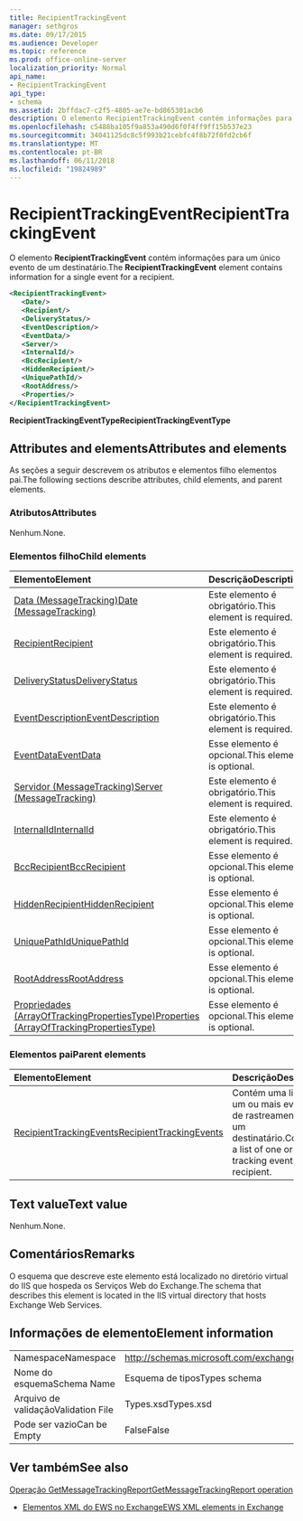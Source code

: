 ```yaml
---
title: RecipientTrackingEvent
manager: sethgros
ms.date: 09/17/2015
ms.audience: Developer
ms.topic: reference
ms.prod: office-online-server
localization_priority: Normal
api_name:
- RecipientTrackingEvent
api_type:
- schema
ms.assetid: 2bffdac7-c2f5-4805-ae7e-bd865301acb6
description: O elemento RecipientTrackingEvent contém informações para um único evento de um destinatário.
ms.openlocfilehash: c5488ba105f9a853a490d6f0f4ff9ff15b537e23
ms.sourcegitcommit: 34041125dc8c5f993b21cebfc4f8b72f0fd2cb6f
ms.translationtype: MT
ms.contentlocale: pt-BR
ms.lasthandoff: 06/11/2018
ms.locfileid: "19824989"
---
```

# <a name="recipienttrackingevent"></a><span data-ttu-id="065fd-103">RecipientTrackingEvent</span><span class="sxs-lookup"><span data-stu-id="065fd-103">RecipientTrackingEvent</span></span>

<span data-ttu-id="065fd-104">O elemento **RecipientTrackingEvent** contém informações para um único evento de um destinatário.</span><span class="sxs-lookup"><span data-stu-id="065fd-104">The **RecipientTrackingEvent** element contains information for a single event for a recipient.</span></span> 
  
```XML
<RecipientTrackingEvent>
   <Date/>
   <Recipient/>
   <DeliveryStatus/>
   <EventDescription/>
   <EventData/>
   <Server/>
   <InternalId/>
   <BccRecipient/>
   <HiddenRecipient/>
   <UniquePathId/>
   <RootAddress/>
   <Properties/>
</RecipientTrackingEvent>
```

 <span data-ttu-id="065fd-105">**RecipientTrackingEventType**</span><span class="sxs-lookup"><span data-stu-id="065fd-105">**RecipientTrackingEventType**</span></span>
## <a name="attributes-and-elements"></a><span data-ttu-id="065fd-106">Attributes and elements</span><span class="sxs-lookup"><span data-stu-id="065fd-106">Attributes and elements</span></span>

<span data-ttu-id="065fd-107">As seções a seguir descrevem os atributos e elementos filho elementos pai.</span><span class="sxs-lookup"><span data-stu-id="065fd-107">The following sections describe attributes, child elements, and parent elements.</span></span>
  
### <a name="attributes"></a><span data-ttu-id="065fd-108">Atributos</span><span class="sxs-lookup"><span data-stu-id="065fd-108">Attributes</span></span>

<span data-ttu-id="065fd-109">Nenhum.</span><span class="sxs-lookup"><span data-stu-id="065fd-109">None.</span></span>
  
### <a name="child-elements"></a><span data-ttu-id="065fd-110">Elementos filho</span><span class="sxs-lookup"><span data-stu-id="065fd-110">Child elements</span></span>

|<span data-ttu-id="065fd-111">**Elemento**</span><span class="sxs-lookup"><span data-stu-id="065fd-111">**Element**</span></span>|<span data-ttu-id="065fd-112">**Descrição**</span><span class="sxs-lookup"><span data-stu-id="065fd-112">**Description**</span></span>|
|:-----|:-----|
|[<span data-ttu-id="065fd-113">Data (MessageTracking)</span><span class="sxs-lookup"><span data-stu-id="065fd-113">Date (MessageTracking)</span></span>](date-messagetracking.md) <br/> |<span data-ttu-id="065fd-114">Este elemento é obrigatório.</span><span class="sxs-lookup"><span data-stu-id="065fd-114">This element is required.</span></span>  <br/> |
|[<span data-ttu-id="065fd-115">Recipient</span><span class="sxs-lookup"><span data-stu-id="065fd-115">Recipient</span></span>](recipient.md) <br/> |<span data-ttu-id="065fd-116">Este elemento é obrigatório.</span><span class="sxs-lookup"><span data-stu-id="065fd-116">This element is required.</span></span>  <br/> |
|[<span data-ttu-id="065fd-117">DeliveryStatus</span><span class="sxs-lookup"><span data-stu-id="065fd-117">DeliveryStatus</span></span>](deliverystatus.md) <br/> |<span data-ttu-id="065fd-118">Este elemento é obrigatório.</span><span class="sxs-lookup"><span data-stu-id="065fd-118">This element is required.</span></span>  <br/> |
|[<span data-ttu-id="065fd-119">EventDescription</span><span class="sxs-lookup"><span data-stu-id="065fd-119">EventDescription</span></span>](eventdescription.md) <br/> |<span data-ttu-id="065fd-120">Este elemento é obrigatório.</span><span class="sxs-lookup"><span data-stu-id="065fd-120">This element is required.</span></span>  <br/> |
|[<span data-ttu-id="065fd-121">EventData</span><span class="sxs-lookup"><span data-stu-id="065fd-121">EventData</span></span>](eventdata.md) <br/> |<span data-ttu-id="065fd-122">Esse elemento é opcional.</span><span class="sxs-lookup"><span data-stu-id="065fd-122">This element is optional.</span></span>  <br/> |
|[<span data-ttu-id="065fd-123">Servidor (MessageTracking)</span><span class="sxs-lookup"><span data-stu-id="065fd-123">Server (MessageTracking)</span></span>](server-messagetracking.md) <br/> |<span data-ttu-id="065fd-124">Este elemento é obrigatório.</span><span class="sxs-lookup"><span data-stu-id="065fd-124">This element is required.</span></span>  <br/> |
|[<span data-ttu-id="065fd-125">InternalId</span><span class="sxs-lookup"><span data-stu-id="065fd-125">InternalId</span></span>](internalid.md) <br/> |<span data-ttu-id="065fd-126">Este elemento é obrigatório.</span><span class="sxs-lookup"><span data-stu-id="065fd-126">This element is required.</span></span>  <br/> |
|[<span data-ttu-id="065fd-127">BccRecipient</span><span class="sxs-lookup"><span data-stu-id="065fd-127">BccRecipient</span></span>](bccrecipient.md) <br/> |<span data-ttu-id="065fd-128">Esse elemento é opcional.</span><span class="sxs-lookup"><span data-stu-id="065fd-128">This element is optional.</span></span>  <br/> |
|[<span data-ttu-id="065fd-129">HiddenRecipient</span><span class="sxs-lookup"><span data-stu-id="065fd-129">HiddenRecipient</span></span>](hiddenrecipient.md) <br/> |<span data-ttu-id="065fd-130">Esse elemento é opcional.</span><span class="sxs-lookup"><span data-stu-id="065fd-130">This element is optional.</span></span>  <br/> |
|[<span data-ttu-id="065fd-131">UniquePathId</span><span class="sxs-lookup"><span data-stu-id="065fd-131">UniquePathId</span></span>](uniquepathid.md) <br/> |<span data-ttu-id="065fd-132">Esse elemento é opcional.</span><span class="sxs-lookup"><span data-stu-id="065fd-132">This element is optional.</span></span>  <br/> |
|[<span data-ttu-id="065fd-133">RootAddress</span><span class="sxs-lookup"><span data-stu-id="065fd-133">RootAddress</span></span>](rootaddress.md) <br/> |<span data-ttu-id="065fd-134">Esse elemento é opcional.</span><span class="sxs-lookup"><span data-stu-id="065fd-134">This element is optional.</span></span>  <br/> |
|[<span data-ttu-id="065fd-135">Propriedades (ArrayOfTrackingPropertiesType)</span><span class="sxs-lookup"><span data-stu-id="065fd-135">Properties (ArrayOfTrackingPropertiesType)</span></span>](properties-arrayoftrackingpropertiestype.md) <br/> |<span data-ttu-id="065fd-136">Esse elemento é opcional.</span><span class="sxs-lookup"><span data-stu-id="065fd-136">This element is optional.</span></span>  <br/> |
   
### <a name="parent-elements"></a><span data-ttu-id="065fd-137">Elementos pai</span><span class="sxs-lookup"><span data-stu-id="065fd-137">Parent elements</span></span>

|<span data-ttu-id="065fd-138">**Elemento**</span><span class="sxs-lookup"><span data-stu-id="065fd-138">**Element**</span></span>|<span data-ttu-id="065fd-139">**Descrição**</span><span class="sxs-lookup"><span data-stu-id="065fd-139">**Description**</span></span>|
|:-----|:-----|
|[<span data-ttu-id="065fd-140">RecipientTrackingEvents</span><span class="sxs-lookup"><span data-stu-id="065fd-140">RecipientTrackingEvents</span></span>](recipienttrackingevents.md) <br/> |<span data-ttu-id="065fd-141">Contém uma lista de um ou mais eventos de rastreamento para um destinatário.</span><span class="sxs-lookup"><span data-stu-id="065fd-141">Contains a list of one or more tracking events for a recipient.</span></span>  <br/> |
   
## <a name="text-value"></a><span data-ttu-id="065fd-142">Text value</span><span class="sxs-lookup"><span data-stu-id="065fd-142">Text value</span></span>

<span data-ttu-id="065fd-143">Nenhum.</span><span class="sxs-lookup"><span data-stu-id="065fd-143">None.</span></span>
  
## <a name="remarks"></a><span data-ttu-id="065fd-144">Comentários</span><span class="sxs-lookup"><span data-stu-id="065fd-144">Remarks</span></span>

<span data-ttu-id="065fd-145">O esquema que descreve este elemento está localizado no diretório virtual do IIS que hospeda os Serviços Web do Exchange.</span><span class="sxs-lookup"><span data-stu-id="065fd-145">The schema that describes this element is located in the IIS virtual directory that hosts Exchange Web Services.</span></span>
  
## <a name="element-information"></a><span data-ttu-id="065fd-146">Informações de elemento</span><span class="sxs-lookup"><span data-stu-id="065fd-146">Element information</span></span>

|||
|:-----|:-----|
|<span data-ttu-id="065fd-147">Namespace</span><span class="sxs-lookup"><span data-stu-id="065fd-147">Namespace</span></span>  <br/> |http://schemas.microsoft.com/exchange/services/2006/types  <br/> |
|<span data-ttu-id="065fd-148">Nome do esquema</span><span class="sxs-lookup"><span data-stu-id="065fd-148">Schema Name</span></span>  <br/> |<span data-ttu-id="065fd-149">Esquema de tipos</span><span class="sxs-lookup"><span data-stu-id="065fd-149">Types schema</span></span>  <br/> |
|<span data-ttu-id="065fd-150">Arquivo de validação</span><span class="sxs-lookup"><span data-stu-id="065fd-150">Validation File</span></span>  <br/> |<span data-ttu-id="065fd-151">Types.xsd</span><span class="sxs-lookup"><span data-stu-id="065fd-151">Types.xsd</span></span>  <br/> |
|<span data-ttu-id="065fd-152">Pode ser vazio</span><span class="sxs-lookup"><span data-stu-id="065fd-152">Can be Empty</span></span>  <br/> |<span data-ttu-id="065fd-153">False</span><span class="sxs-lookup"><span data-stu-id="065fd-153">False</span></span>  <br/> |
   
## <a name="see-also"></a><span data-ttu-id="065fd-154">Ver também</span><span class="sxs-lookup"><span data-stu-id="065fd-154">See also</span></span>



[<span data-ttu-id="065fd-155">Operação GetMessageTrackingReport</span><span class="sxs-lookup"><span data-stu-id="065fd-155">GetMessageTrackingReport operation</span></span>](getmessagetrackingreport-operation.md)


- [<span data-ttu-id="065fd-156">Elementos XML do EWS no Exchange</span><span class="sxs-lookup"><span data-stu-id="065fd-156">EWS XML elements in Exchange</span></span>](ews-xml-elements-in-exchange.md)

